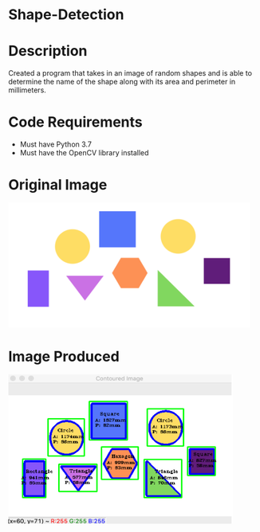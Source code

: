 # Shape-Detection

# Description
Created a program that takes in an image of random shapes and is able to determine the name of the shape along with its area and perimeter in millimeters.

# Code Requirements
- Must have Python 3.7 
- Must have the OpenCV library installed

# Original Image
<img src="Resources/shapes.png" alt="alt text" width="485" height="250">

# Image Produced
<img src="Resources/shapes_detected.png" alt="alt text" width="450" height="300">

